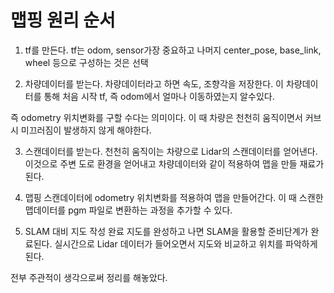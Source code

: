 # 맵핑 원리 순서

1. tf를 만든다.
tf는 odom, sensor가장 중요하고 나머지 center_pose, base_link, wheel 등으로 구성하는 것은 선택

2. 차량데이터를 받는다.
차량데이터라고 하면 속도, 조향각을 저장한다. 이 차량데이터를 통해 처음 시작 tf, 즉 odom에서 얼마나 이동하였는지 알수있다.

즉 odometry 위치변화를 구할 수다는 의미이다. 이 때 차량은 천천히 움직이면서 커브시 미끄러짐이 발생하지 않게 해야한다.

3. 스캔데이터를 받는다.
천천히 움직이는 차량으로 Lidar의 스캔데이터를 얻어낸다. 이것으로 주변 도로 환경을 얻어내고 차량데이터와 같이 적용하여 맵을 만들 재료가 된다.

4. 맵핑
스캔데이터에 odometry 위치변화를 적용하여 맵을 만들어간다.
이 때 스캔한 맵데이터를 pgm 파일로 변환하는 과정을 추가할 수 있다.

5. SLAM 대비 지도 작성 완료
지도를 완성하고 나면 SLAM을 활용할 준비단계가 완료된다.
실시간으로 Lidar 데이터가 들어오면서 지도와 비교하고 위치를 파악하게 된다.

전부 주관적이 생각으로써 정리를 해놓았다.
